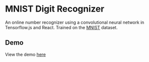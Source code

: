 # MNIST Digit Recognizer

An online number recognizer using a convolutional neural network in Tensorflow.js and React. Trained on the [MNIST](http://yann.lecun.com/exdb/mnist/) dataset.

## Demo

View the demo [here](https://jinay.dev/digit-recognizer)
